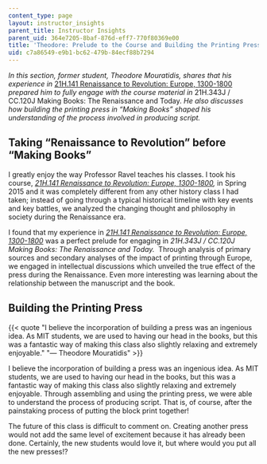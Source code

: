 ```yaml
---
content_type: page
layout: instructor_insights
parent_title: Instructor Insights
parent_uid: 364e7205-8baf-876d-eff7-770f80369e00
title: 'Theodore: Prelude to the Course and Building the Printing Press'
uid: c7a86549-e9b1-bc62-479b-84ecf88b7294
---
```


_In this section, former student, Theodore Mouratidis, shares that his experience in_ [21H.141 Renaissance to Revolution: Europe, 1300-1800](/courses/21h-141-renaissance-to-revolution-europe-1300-1800-spring-2015/) _prepared him to fully engage with the course material in_ 21H.343J / CC.120J Making Books: The Renaissance and Today. _He also discusses how building the printing press in “Making Books” shaped his understanding of the process involved in producing script._

Taking “Renaissance to Revolution” before “Making Books”
--------------------------------------------------------

I greatly enjoy the way Professor Ravel teaches his classes. I took his course, [_21H.141 Renaissance to Revolution: Europe, 1300-1800_](/courses/21h-141-renaissance-to-revolution-europe-1300-1800-spring-2015/)_,_ in Spring 2015 and it was completely different from any other history class I had taken; instead of going through a typical historical timeline with key events and key battles, we analyzed the changing thought and philosophy in society during the Renaissance era.

I found that my experience in _[21H.141 Renaissance to Revolution: Europe, 1300-1800](/courses/21h-141-renaissance-to-revolution-europe-1300-1800-spring-2015/)_ was a perfect prelude for engaging in _21H.343J / CC.120J Making Books: The Renaissance and Today._  Through analysis of primary sources and secondary analyses of the impact of printing through Europe, we engaged in intellectual discussions which unveiled the true effect of the press during the Renaissance. Even more interesting was learning about the relationship between the manuscript and the book. 

Building the Printing Press
---------------------------

{{< quote "I believe the incorporation of building a press was an ingenious idea. As MIT students, we are used to having our head in the books, but this was a fantastic way of making this class also slightly relaxing and extremely enjoyable." "— Theodore Mouratidis" >}}

I believe the incorporation of building a press was an ingenious idea. As MIT students, we are used to having our head in the books, but this was a fantastic way of making this class also slightly relaxing and extremely enjoyable. Through assembling and using the printing press, we were able to understand the process of producing script. That is, of course, after the painstaking process of putting the block print together!

The future of this class is difficult to comment on. Creating another press would not add the same level of excitement because it has already been done. Certainly, the new students would love it, but where would you put all the new presses!?